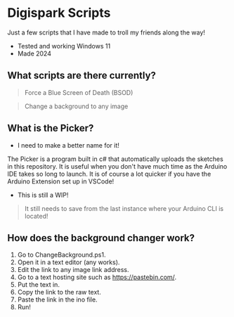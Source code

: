 # Digispark Scripts
Just a few scripts that I have made to troll my friends along the way!
- Tested and working Windows 11
- Made 2024
## What scripts are there currently?
>Force a Blue Screen of Death (BSOD)

>Change a background to any image

## What is the Picker?
- I need to make a better name for it!

The Picker is a program built in c# that automatically uploads the sketches in this repository.
It is useful when you don't have much time as the Arduino IDE takes so long to launch.
It is of course a lot quicker if you have the Arduino Extension set up in VSCode!

- This is still a WIP!

>It still needs to save from the last instance where your Arduino CLI is located!

## How does the background changer work?
1. Go to ChangeBackground.ps1.
2. Open it in a text editor (any works).
3. Edit the link to any image link address.
4. Go to a text hosting site such as https://pastebin.com/.
5. Put the text in.
6. Copy the link to the raw text.
7. Paste the link in the ino file.
8. Run!